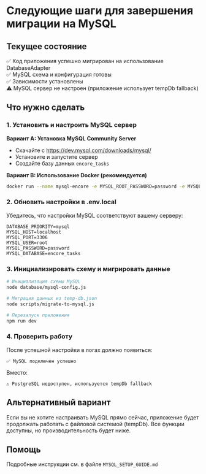 # Следующие шаги для завершения миграции на MySQL

## Текущее состояние
✅ Код приложения успешно мигрирован на использование DatabaseAdapter  
✅ MySQL схема и конфигурация готовы  
✅ Зависимости установлены  
⚠️ MySQL сервер не настроен (приложение использует tempDb fallback)

## Что нужно сделать

### 1. Установить и настроить MySQL сервер

**Вариант A: Установка MySQL Community Server**
- Скачайте с https://dev.mysql.com/downloads/mysql/
- Установите и запустите сервер
- Создайте базу данных `encore_tasks`

**Вариант B: Использование Docker (рекомендуется)**
```bash
docker run --name mysql-encore -e MYSQL_ROOT_PASSWORD=password -e MYSQL_DATABASE=encore_tasks -p 3306:3306 -d mysql:8.0
```

### 2. Обновить настройки в .env.local

Убедитесь, что настройки MySQL соответствуют вашему серверу:
```env
DATABASE_PRIORITY=mysql
MYSQL_HOST=localhost
MYSQL_PORT=3306
MYSQL_USER=root
MYSQL_PASSWORD=password
MYSQL_DATABASE=encore_tasks
```

### 3. Инициализировать схему и мигрировать данные

```bash
# Инициализация схемы MySQL
node database/mysql-config.js

# Миграция данных из temp-db.json
node scripts/migrate-to-mysql.js

# Перезапуск приложения
npm run dev
```

### 4. Проверить работу

После успешной настройки в логах должно появиться:
```
✅ MySQL подключен успешно
```

Вместо:
```
⚠️ PostgreSQL недоступен, используется tempDb fallback
```

## Альтернативный вариант

Если вы не хотите настраивать MySQL прямо сейчас, приложение будет продолжать работать с файловой системой (tempDb). Все функции доступны, но производительность будет ниже.

## Помощь

Подробные инструкции см. в файле `MYSQL_SETUP_GUIDE.md`